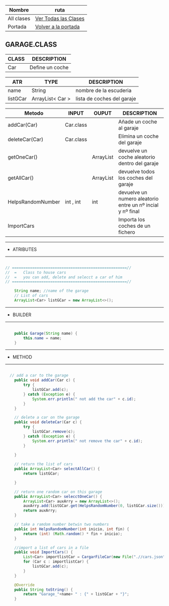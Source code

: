 | Nombre  | ruta |
| ------ | ------ |
|All clases |[ Ver Todas las Clases](../../../../../../../class.md)|
|Portada |[ Volver a la portada ](../../../../../../../README.md)|


## GARAGE.CLASS


|  CLASS    | DESCRIPTION |
|-----------------|-----------------|
|Car| Define un coche|

|  ATR | TYPE     | DESCRIPTION |
|--------------------|----------|-----------------|
|name |String |nombre de la escuderia |
|listGCar |ArrayList< Car >|lista de coches del garaje |



|  Metodo  | INPUT | OUPUT | DESCRIPTION |
|------------------|---------|----------|----------------|
|addCar(Car)|Car.class||Añade un coche al garaje|
|deleteCar(Car)|Car.class||Elimina un coche del garaje|
|getOneCar()||ArrayList<Car>|devuelve un coche aleatorio dentro del garaje|
|getAllCar()||ArrayList<Car>| devuelve todos los coches del garaje|
|HelpsRandomNumber|int , int|int| devuelve un numero aleatorio entre un nº incial y nº final|
|ImportCars|||Importa los coches de un fichero|

----
* ATRIBUTES
----


```JAVA

// ===================================================//
//  =   Class to house cars 
//  =   you can add, delete and selecct a car of him
// ===================================================//

    String name; //name of the garage
    // List of cars
    ArrayList<Car> listGCar = new ArrayList<>();
```
----
* BUILDER
----

```JAVA
    
    public Garage(String name) {
        this.name = name;
    }

```

----

* METHOD

----


```JAVA

  // add a car to the garage
    public void addCar(Car c) {
        try {
            listGCar.add(c);
        } catch (Exception e) {
            System.err.println(" not add the car" + c.id);
        }
    }

    // delete a car on the garage
    public void deleteCar(Car c) {
        try {
            listGCar.remove(c);
        } catch (Exception e) {
            System.err.println(" not remove the car" + c.id);
        }

    }
    
    // return the list of cars
    public ArrayList<Car> selectAllCar() {
        return listGCar;

    }

    // return one random car on this garage
    public ArrayList<Car> selecctOneCar() {
        ArrayList<Car> auxArry = new ArrayList<>();
        auxArry.add(listGCar.get(HelpsRandomNumber(0, listGCar.size())));
        return auxArry;
    }

    // take a ramdom number betwin two numbers
    public int HelpsRandomNumber(int inicio, int fin) {
        return (int) (Math.random() * fin + inicio);
    }

    //import a list of cars in a file
    public void ImportCars() {
        List<Car> importlistCar = CargarFileCar(new File(".//cars.json"));
        for (Car c : importlistCar) {
            listGCar.add(c);
        }
    }

    @Override
    public String toString() {
        return "Garage_"+name+ " : {" + listGCar + "}";
    }

```